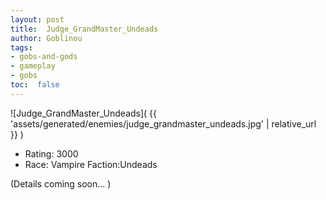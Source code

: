 ```yaml
---
layout: post
title:  Judge_GrandMaster_Undeads
author: Goblinou
tags:
- gobs-and-gods
- gameplay
- gobs
toc:  false
---
```


![Judge_GrandMaster_Undeads]( {{ 'assets/generated/enemies/judge_grandmaster_undeads.jpg' | relative_url }} )
- Rating: 3000
- Race: Vampire  Faction:Undeads

(Details coming soon... )